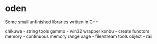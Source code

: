 oden
====

Some small unfinished libraries written in C++

chikuwa  - string tools
gammo    - win32 wrapper
konbu    - create functors
memory   - continuous memory range
oage     - file/stream tools
object   - raii



